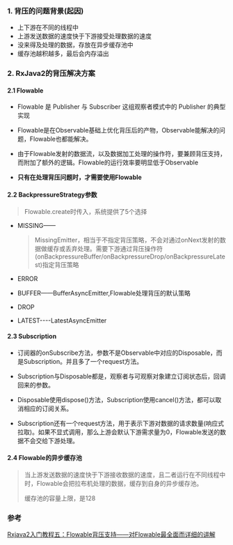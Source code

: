 ### 1. 背压的问题背景(起因)

- 上下游在不同的线程中
- 上游发送数据的速度快于下游接受处理数据的速度
- 没来得及处理的数据，存放在异步缓存池中
- 缓存池越积越多，最后会内存溢出



### 2. RxJava2的背压解决方案

#### 2.1 Flowable

- Flowable 是 Publisher 与 Subscriber 这组观察者模式中的 Publisher 的典型实现

- Flowable是在Observable基础上优化背压后的产物，Observable能解决的问题，Flowable也都能解决。
- 由于Flowable发射的数据流，以及数据加工处理的操作符，要兼顾背压支持，而附加了额外的逻辑。Flowable的运行效率要明显低于Observable

- **只有在处理背压问题时，才需要使用Flowable**



#### 2.2 BackpressureStrategy参数

> Flowable.create时传入，系统提供了5个选择

- MISSING——

  >  MissingEmitter，相当于不指定背压策略，不会对通过onNext发射的数据做缓存或丢弃处理。需要下游通过背压操作符(onBackpressureBuffer/onBackpressureDrop/onBackpressureLatest)指定背压策略

- ERROR

- BUFFER——BufferAsyncEmitter,Flowable处理背压的默认策略

- DROP

- LATEST----LatestAsyncEmitter



#### 2.3 Subscription

- 订阅器的onSubscribe方法，参数不是Observable中对应的Disposable，而是Subscription。并且多了一个request方法。

- Subscription与Disposable都是，观察者与可观察对象建立订阅状态后，回调回来的参数。

- Disposable使用dispose()方法，Subscription使用cancel()方法，都可以取消相应的订阅关系。
- Subscription还有一个request方法，用于表示下游对数据的请求数量(响应式拉取)。如果不显式调用，那么上游会默认下游需求量为0，Flowable发送的数据不会交给下游处理。





#### 2.4 Flowable的异步缓存池

> 当上游发送数据的速度快于下游接收数据的速度，且二者运行在不同线程中时，Flowable会把拉布机处理的数据，缓存到自身的异步缓存池。
>
> 缓存池的容量上限，是128





### 参考

[Rxjava2入门教程五：Flowable背压支持——对Flowable最全面而详细的讲解](https://www.jianshu.com/p/ff8167c1d191)

